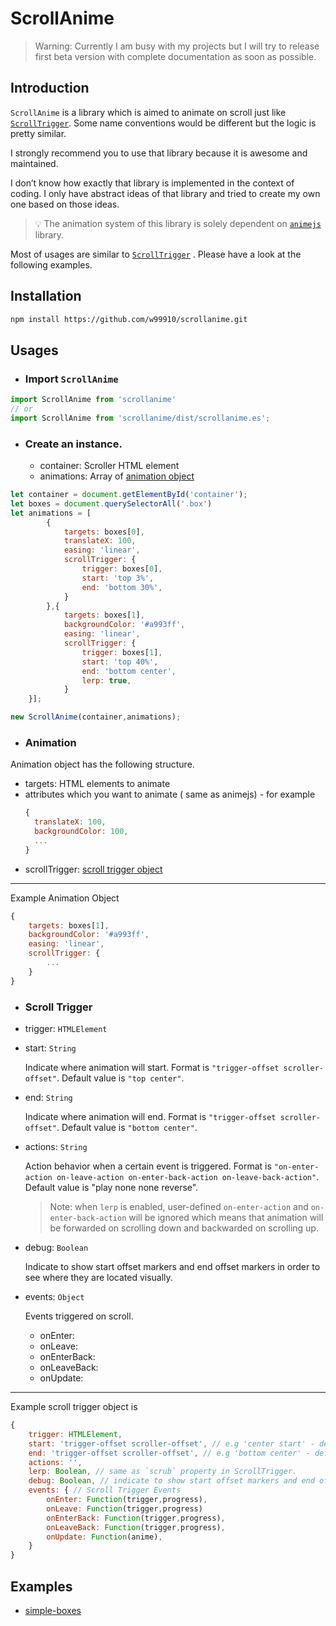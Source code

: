 # ScrollAnime

> Warning: Currently I am busy with my projects but I will try to release first beta version with complete documentation as soon as possible. 

## Introduction

`ScrollAnime` is a library which is aimed to animate on scroll just like [`ScrollTrigger`](https://gsap.com/docs/v3/Plugins/ScrollTrigger/). Some name conventions would be different but the logic is pretty similar. 

I strongly recommend you to use that library because it is awesome and maintained. 

I don’t know how exactly that library is implemented in the context of coding. I only have abstract ideas of that library and tried to create my own one based on those ideas.

> 💡 The animation system of this library is solely dependent on [`animejs`](https://animejs.com/) library.

Most of usages are similar to [`ScrollTrigger`](https://gsap.com/docs/v3/Plugins/ScrollTrigger/) . Please have a look at the following examples.

## Installation

```bash
npm install https://github.com/w99910/scrollanime.git
```

## Usages

- ### Import `ScrollAnime` 
```js
import ScrollAnime from 'scrollanime' 
// or 
import ScrollAnime from 'scrollanime/dist/scrollanime.es';
```

- ### Create an instance. 
  - container: Scroller HTML element
  - animations: Array of [animation object](#animation)

```js
let container = document.getElementById('container');
let boxes = document.querySelectorAll('.box')
let animations = [
        {
            targets: boxes[0],
            translateX: 100,
            easing: 'linear',
            scrollTrigger: {
                trigger: boxes[0],
                start: 'top 3%',
                end: 'bottom 30%',
            }
        },{
            targets: boxes[1],
            backgroundColor: '#a993ff',
            easing: 'linear',
            scrollTrigger: {
                trigger: boxes[1],
                start: 'top 40%',
                end: 'bottom center',
                lerp: true,
            }
    }];

new ScrollAnime(container,animations);
```
- ### Animation
Animation object has the following structure.
- targets: HTML elements to animate
- attributes which you want to animate ( same as animejs) - for example 
  ```js
  {
    translateX: 100,
    backgroundColor: 100,
    ...
  }
  ```
- scrollTrigger: [scroll trigger object](#scroll-trigger)
---
Example Animation Object
```js
{
    targets: boxes[1],
    backgroundColor: '#a993ff',
    easing: 'linear',
    scrollTrigger: {
        ...
    }
}
```

- ### Scroll Trigger

- trigger: `HTMLElement`
  
- start: `String`

  Indicate where animation will start. 
  Format is `"trigger-offset scroller-offset"`.
  Default value is `"top center"`.

- end: `String`

  Indicate where animation will end. 
  Format is `"trigger-offset scroller-offset"`.
  Default value is `"bottom center"`.

- actions: `String`

  Action behavior when a certain event is triggered. Format is `"on-enter-action on-leave-action on-enter-back-action on-leave-back-action"`. Default value is "play none none reverse".
  > Note: when `lerp` is enabled, user-defined `on-enter-action` and `on-enter-back-action` will be ignored which means that animation will be forwarded on scrolling down and backwarded on scrolling up.

- debug: `Boolean`

  Indicate to show start offset markers and end offset markers in order to see where they are located visually. 

- events: `Object`

  Events triggered on scroll.
  - onEnter: 
  - onLeave: 
  - onEnterBack:
  - onLeaveBack:
  - onUpdate:
---
Example scroll trigger object is
```js
{
    trigger: HTMLElement,
    start: 'trigger-offset scroller-offset', // e.g 'center start' - default value is 'top center',
    end: 'trigger-offset scroller-offset', // e.g 'bottom center' - default value is 'bottom center'
    actions: '',
    lerp: Boolean, // same as `scrub` property in ScrollTrigger.
    debug: Boolean, // indicate to show start offset markers and end offset markers. 
    events: { // Scroll Trigger Events
        onEnter: Function(trigger,progress), 
        onLeave: Function(trigger,progress)
        onEnterBack: Function(trigger,progress),
        onLeaveBack: Function(trigger,progress),
        onUpdate: Function(anime),
    }
}
```

## Examples

- [simple-boxes](./examples/simple-boxes.html)